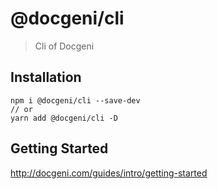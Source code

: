 # @docgeni/cli

> Cli of Docgeni

## Installation

```
npm i @docgeni/cli --save-dev
// or 
yarn add @docgeni/cli -D
```

## Getting Started

http://docgeni.com/guides/intro/getting-started
